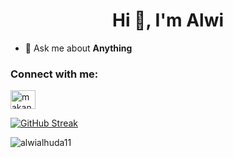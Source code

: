 <h1 align="center">Hi 👋, I'm Alwi</h1>

- 💬 Ask me about **Anything**

<h3 align="left">Connect with me:</h3>
<p align="left">
<a href="https://twitter.com/makanbitcoin" target="blank"><img align="center" src="https://raw.githubusercontent.com/rahuldkjain/github-profile-readme-generator/master/src/images/icons/Social/twitter.svg" alt="makanbitcoin" height="30" width="40" /></a>
</p>

[![GitHub Streak](https://streak-stats.demolab.com/?user=alwialhuda11)](https://git.io/streak-stats)


<p><img align="center" src="https://github-readme-streak-stats.herokuapp.com/?user=alwialhuda11&" alt="alwialhuda11" /></p>
